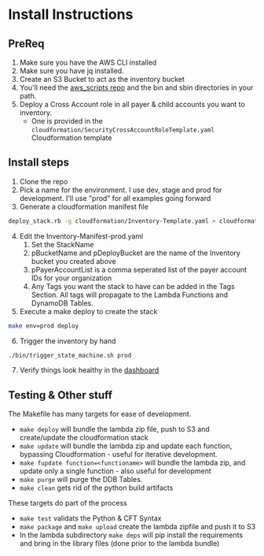 # Install Instructions

## PreReq

1. Make sure you have the AWS CLI installed
1. Make sure you have jq installed.
1. Create an S3 Bucket to act as the inventory bucket
1. You'll need the [aws_scripts repo](https://github.com/jchrisfarris/aws_scripts) and the bin and sbin directories in your path.
1. Deploy a Cross Account role in all payer & child accounts you want to inventory.
    * One is provided in the `cloudformation/SecurityCrossAccountRoleTemplate.yaml` Cloudformation template

## Install steps
1. Clone the repo
2. Pick a name for the environment. I use dev, stage and prod for development. I'll use "prod" for all examples going forward
3. Generate a cloudformation manifest file
```bash
deploy_stack.rb -g cloudformation/Inventory-Template.yaml > cloudformation/Inventory-Manifest-prod.yaml
```
4. Edit the Inventory-Manifest-prod.yaml
    1. Set the StackName
    1. pBucketName and pDeployBucket are the name of the Inventory bucket you created above
    3. pPayerAccountList is a comma seperated list of the payer account IDs for your organization
    4. Any Tags you want the stack to have can be added in the Tags Section. All tags will propagate to the Lambda Functions and DynamoDB Tables.
5. Execute a make deploy to create the stack
```bash
make env=prod deploy
```
6. Trigger the inventory by hand
```bash
./bin/trigger_state_machine.sh prod
```
7. Verify things look healthy in the [dashboard](https://console.aws.amazon.com/cloudwatch/home?region=us-east-1#dashboards:name=antiope-prod)

## Testing & Other stuff
The Makefile has many targets for ease of development.

* `make deploy` will bundle the lambda zip file, push to S3 and create/update the cloudformation stack
* `make update` will bundle the lambda zip and update each function, bypassing Cloudformation - useful for iterative development.
* `make fupdate function=<functioname>` will bundle the lambda zip, and update only a single function - also useful for development
* `make purge` will purge the DDB Tables.
* `make clean` gets rid of the python build artifacts

These targets do part of the process
* `make test` validats the Python & CFT Syntax
* `make package` and `make upload` create the lambda zipfile and push it to S3
* In the lambda subdirectory `make deps` will pip install the requirements and bring in the library files (done prior to the lambda bundle)